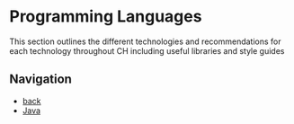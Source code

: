 # Programming Languages

This section outlines the different technologies and recommendations for each technology throughout CH including useful libraries and style guides

## Navigation

- [back](../)
- [Java](java/)